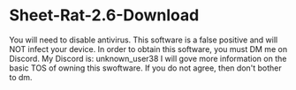 # Sheet-Rat-2.6-Download
You will need to disable antivirus. This software is a false positive and will NOT infect your device.
In order to obtain this software, you must DM me on Discord. My Discord is: unknown_user38
I will gove more information on the basic TOS of owning this swoftware. If you do not agree, then don't bother to dm.
